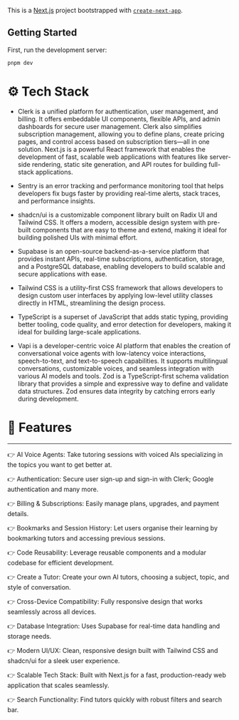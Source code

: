 This is a [Next.js](https://nextjs.org) project bootstrapped with [`create-next-app`](https://nextjs.org/docs/app/api-reference/cli/create-next-app).

## Getting Started

First, run the development server:

```bash
pnpm dev
```

# ⚙️ Tech Stack

-  Clerk is a unified platform for authentication, user management, and billing. It offers embeddable UI components, flexible APIs, and admin dashboards for secure user management. Clerk also simplifies subscription management, allowing you to define plans, create pricing pages, and control access based on subscription tiers—all in one solution.
   Next.js is a powerful React framework that enables the development of fast, scalable web applications with features like server-side rendering, static site generation, and API routes for building full-stack applications.

-  Sentry is an error tracking and performance monitoring tool that helps developers fix bugs faster by providing real-time alerts, stack traces, and performance insights.

-  shadcn/ui is a customizable component library built on Radix UI and Tailwind CSS. It offers a modern, accessible design system with pre-built components that are easy to theme and extend, making it ideal for building polished UIs with minimal effort.

-  Supabase is an open-source backend-as-a-service platform that provides instant APIs, real-time subscriptions, authentication, storage, and a PostgreSQL database, enabling developers to build scalable and secure applications with ease.

-  Tailwind CSS is a utility-first CSS framework that allows developers to design custom user interfaces by applying low-level utility classes directly in HTML, streamlining the design process.

-  TypeScript is a superset of JavaScript that adds static typing, providing better tooling, code quality, and error detection for developers, making it ideal for building large-scale applications.

-  Vapi is a developer-centric voice AI platform that enables the creation of conversational voice agents with low-latency voice interactions, speech-to-text, and text-to-speech capabilities. It supports multilingual conversations, customizable voices, and seamless integration with various AI models and tools.
   Zod is a TypeScript-first schema validation library that provides a simple and expressive way to define and validate data structures. Zod ensures data integrity by catching errors early during development.

# 🔋 Features

---

👉 AI Voice Agents: Take tutoring sessions with voiced AIs specializing in the topics you want to get better at.

👉 Authentication: Secure user sign-up and sign-in with Clerk; Google authentication and many more.

👉 Billing & Subscriptions: Easily manage plans, upgrades, and payment details.

👉 Bookmarks and Session History: Let users organise their learning by bookmarking tutors and accessing previous sessions.

👉 Code Reusability: Leverage reusable components and a modular codebase for efficient development.

👉 Create a Tutor: Create your own AI tutors, choosing a subject, topic, and style of conversation.

👉 Cross-Device Compatibility: Fully responsive design that works seamlessly across all devices.

👉 Database Integration: Uses Supabase for real-time data handling and storage needs.

👉 Modern UI/UX: Clean, responsive design built with Tailwind CSS and shadcn/ui for a sleek user experience.

👉 Scalable Tech Stack: Built with Next.js for a fast, production-ready web application that scales seamlessly.

👉 Search Functionality: Find tutors quickly with robust filters and search bar.
